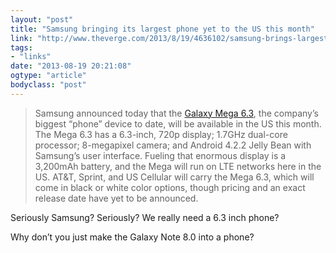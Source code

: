 ```yaml
---
layout: "post"
title: "Samsung bringing its largest phone yet to the US this month"
link: "http://www.theverge.com/2013/8/19/4636102/samsung-brings-largest-phone-yet-to-the-us-galaxy-mega-63"
tags: 
- "links"
date: "2013-08-19 20:21:08"
ogtype: "article"
bodyclass: "post"
---
```


> Samsung announced today that the [Galaxy Mega 6.3](http://www.theverge.com/2013/4/11/4212122/samsung-galaxy-mega-58-63-pictures-specs-release-date), the company’s biggest “phone” device to date, will be available in the US this month. The Mega 6.3 has a 6.3-inch, 720p display; 1.7GHz dual-core processor; 8-megapixel camera; and Android 4.2.2 Jelly Bean with Samsung’s user interface. Fueling that enormous display is a 3,200mAh battery, and the Mega will run on LTE networks here in the US. AT&T, Sprint, and US Cellular will carry the Mega 6.3, which will come in black or white color options, though pricing and an exact release date have yet to be announced.

Seriously Samsung? Seriously? We really need a 6.3 inch phone?

Why don’t you just make the Galaxy Note 8.0 into a phone?